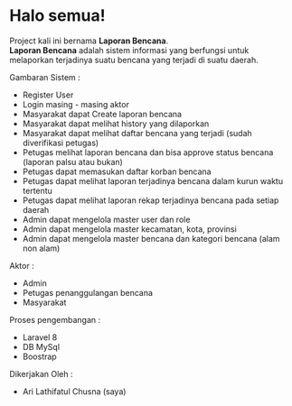 # Halo semua! 

Project kali ini bernama **Laporan Bencana**.\
**Laporan Bencana** adalah sistem informasi yang berfungsi untuk melaporkan terjadinya suatu bencana yang terjadi di suatu daerah.

Gambaran Sistem :
- Register User
- Login masing - masing aktor
- Masyarakat dapat Create laporan bencana
- Masyarakat dapat melihat history yang dilaporkan
- Masyarakat dapat melihat daftar bencana yang terjadi (sudah diverifikasi petugas)
- Petugas melihat laporan bencana dan bisa approve status bencana (laporan palsu atau bukan)
- Petugas dapat memasukan daftar korban bencana
- Petugas dapat melihat laporan terjadinya bencana dalam kurun waktu tertentu
- Petugas dapat melihat laporan rekap terjadinya bencana pada setiap daerah
- Admin dapat mengelola master user dan role
- Admin dapat mengelola master kecamatan, kota, provinsi
- Admin dapat mengelola master bencana dan kategori bencana (alam non alam)

Aktor :
- Admin
- Petugas penanggulangan bencana
- Masyarakat

Proses pengembangan :
- Laravel 8
- DB MySql
- Boostrap

Dikerjakan Oleh :
- Ari Lathifatul Chusna (saya)
